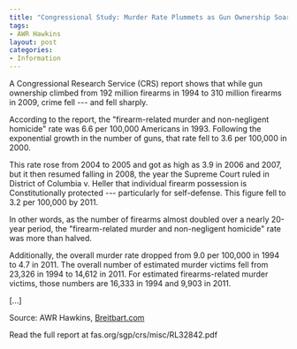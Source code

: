 ```yaml
---
title: "Congressional Study: Murder Rate Plummets as Gun Ownership Soars"
tags:
- AWR Hawkins
layout: post
categories:
- Information
---
```


A Congressional Research Service (CRS) report shows that while gun ownership climbed from 192 million firearms in 1994 to 310 million firearms in 2009, crime fell --- and fell sharply.

According to the report, the "firearm-related murder and non-negligent homicide" rate was 6.6 per 100,000 Americans in 1993. Following the exponential growth in the number of guns, that rate fell to 3.6 per 100,000 in 2000.

This rate rose from 2004 to 2005 and got as high as 3.9 in 2006 and 2007, but it then resumed falling in 2008, the year the Supreme Court ruled in District of Columbia v. Heller that individual firearm possession is Constitutionally protected --- particularly for self-defense. This figure fell to 3.2 per 100,000 by 2011.

In other words, as the number of firearms almost doubled over a nearly 20-year period, the "firearm-related murder and non-negligent homicide" rate was more than halved.

Additionally, the overall murder rate dropped from 9.0 per 100,000 in 1994 to 4.7 in 2011. The overall number of estimated murder victims fell from 23,326 in 1994 to 14,612 in 2011. For estimated firearms-related murder victims, those numbers are 16,333 in 1994 and 9,903 in 2011.

\[...\]

Source: AWR Hawkins, [Breitbart.com](https://www.breitbart.com/politics/2013/12/04/congressional-research-service-more-guns-less-crime/)

Read the full report at fas.org/sgp/crs/misc/RL32842.pdf
